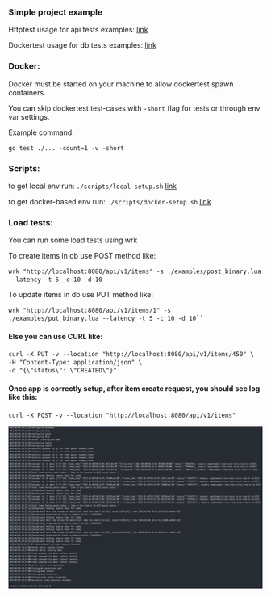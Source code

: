 ### Simple project example

Httptest usage for api tests examples: [link](https://github.com/rodkevich/mvpbe/blob/master/internal/domain/item/controller_test.go)

Dockertest usage for db tests examples: [link](https://github.com/rodkevich/mvpbe/blob/master/internal/domain/item/datasource/sample_datasource_test.go)

### Docker:
Docker must be started on your machine to allow dockertest spawn containers.

You can skip dockertest test-cases with `-short` flag for tests or through env var settings.

Example command:

    go test ./... -count=1 -v -short

### Scripts:
to get local env run: `./scripts/local-setup.sh` [link](https://github.com/rodkevich/mvpbe/blob/master/scripts/local-setup.sh)

to get docker-based env run: `./scripts/docker-setup.sh` [link](https://github.com/rodkevich/mvpbe/blob/master/scripts/docker-setup.sh)

### Load tests:
You can run some load tests using wrk

To create items in db use POST method like:

    wrk "http://localhost:8080/api/v1/items" -s ./examples/post_binary.lua --latency -t 5 -c 10 -d 10

To update items in db use PUT method like:

    wrk "http://localhost:8080/api/v1/items/1" -s ./examples/put_binary.lua --latency -t 5 -c 10 -d 10``

#### Else you can use CURL like:

    curl -X PUT -v --location "http://localhost:8080/api/v1/items/450" \
    -H "Content-Type: application/json" \
    -d "{\"status\": \"CREATED\"}"

#### Once app is correctly setup, after item create request, you should see log like this:

    curl -X POST -v --location "http://localhost:8080/api/v1/items"


![alt text](docs/img_processing_example.png)
